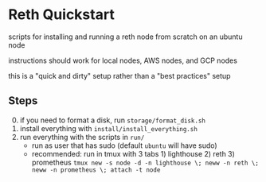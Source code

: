
# Reth Quickstart

scripts for installing and running a reth node from scratch on an ubuntu node

instructions should work for local nodes, AWS nodes, and GCP nodes

this is a "quick and dirty" setup rather than a "best practices" setup

## Steps

0) if you need to format a disk, run `storage/format_disk.sh`
1) install everything with `install/install_everything.sh`
2) run everything with the scripts in `run/`
    - run as user that has sudo (default `ubuntu` will have sudo)
    - recommended: run in tmux with 3 tabs 1) lighthouse 2) reth 3) prometheus
        `tmux new -s node -d -n lighthouse \; neww -n reth \; neww -n prometheus \; attach -t node`

